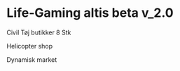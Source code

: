 <h1> Life-Gaming altis beta v_2.0 </h1>


<p> 
  Civil Tøj butikker 8 Stk
</p>

<p> 
Helicopter shop  
</p>

Dynamisk market
</p>

